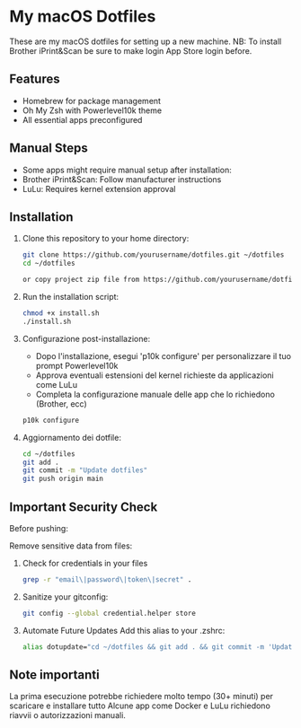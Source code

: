 # My macOS Dotfiles

These are my macOS dotfiles for setting up a new machine.
NB: To install Brother iPrint&Scan be sure to make login App Store login before.

## Features

- Homebrew for package management
- Oh My Zsh with Powerlevel10k theme
- All essential apps preconfigured

## Manual Steps

- Some apps might require manual setup after installation:
- Brother iPrint&Scan: Follow manufacturer instructions
- LuLu: Requires kernel extension approval

## Installation

1. Clone this repository to your home directory:

   ```bash
   git clone https://github.com/yourusername/dotfiles.git ~/dotfiles
   cd ~/dotfiles

   or copy project zip file from https://github.com/yourusername/dotfiles.git

2. Run the installation script:

   ```bash
   chmod +x install.sh
   ./install.sh

3. Configurazione post-installazione: 
   - Dopo l'installazione, esegui 'p10k configure' per personalizzare il tuo prompt Powerlevel10k
   - Approva eventuali estensioni del kernel richieste da applicazioni come LuLu
   - Completa la configurazione manuale delle app che lo richiedono (Brother, ecc)

   ```bash
   p10k configure

4. Aggiornamento dei dotfile:
   
   ```bash
   cd ~/dotfiles
   git add .
   git commit -m "Update dotfiles"
   git push origin main

## Important Security Check
Before pushing:

Remove sensitive data from files:

1. Check for credentials in your files

   ```bash
   grep -r "email\|password\|token\|secret" .

2. Sanitize your gitconfig:

   ```bash
   git config --global credential.helper store

3. Automate Future Updates
   Add this alias to your .zshrc:

   ```bash
   alias dotupdate="cd ~/dotfiles && git add . && git commit -m 'Update dotfiles' && git push"


## Note importanti
La prima esecuzione potrebbe richiedere molto tempo (30+ minuti) per scaricare e installare tutto
Alcune app come Docker e LuLu richiedono riavvii o autorizzazioni manuali.
